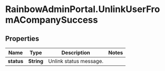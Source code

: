 # RainbowAdminPortal.UnlinkUserFromACompanySuccess

## Properties

Name | Type | Description | Notes
------------ | ------------- | ------------- | -------------
**status** | **String** | Unlink status message. | 


